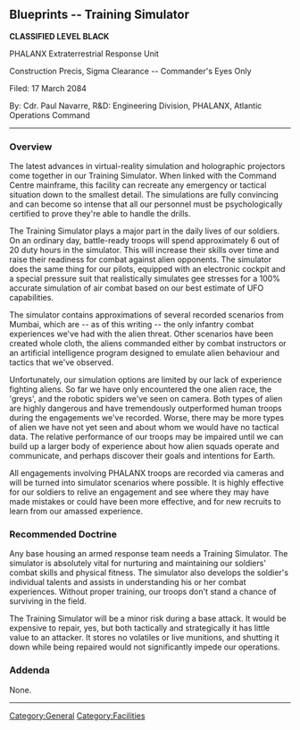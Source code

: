 ## Blueprints -- Training Simulator

**CLASSIFIED LEVEL BLACK**

PHALANX Extraterrestrial Response Unit

Construction Precis, Sigma Clearance -- Commander's Eyes Only

Filed: 17 March 2084

By: Cdr. Paul Navarre, R&D: Engineering Division, PHALANX, Atlantic
Operations Command

------------------------------------------------------------------------

### Overview

The latest advances in virtual-reality simulation and holographic
projectors come together in our Training Simulator. When linked with the
Command Centre mainframe, this facility can recreate any emergency or
tactical situation down to the smallest detail. The simulations are
fully convincing and can become so intense that all our personnel must
be psychologically certified to prove they're able to handle the drills.

The Training Simulator plays a major part in the daily lives of our
soldiers. On an ordinary day, battle-ready troops will spend
approximately 6 out of 20 duty hours in the simulator. This will
increase their skills over time and raise their readiness for combat
against alien opponents. The simulator does the same thing for our
pilots, equipped with an electronic cockpit and a special pressure suit
that realistically simulates gee stresses for a 100% accurate simulation
of air combat based on our best estimate of UFO capabilities.

The simulator contains approximations of several recorded scenarios from
Mumbai, which are -- as of this writing -- the only infantry combat
experiences we've had with the alien threat. Other scenarios have been
created whole cloth, the aliens commanded either by combat instructors
or an artificial intelligence program designed to emulate alien
behaviour and tactics that we've observed.

Unfortunately, our simulation options are limited by our lack of
experience fighting aliens. So far we have only encountered the one
alien race, the 'greys', and the robotic spiders we've seen on camera.
Both types of alien are highly dangerous and have tremendously
outperformed human troops during the engagements we've recorded. Worse,
there may be more types of alien we have not yet seen and about whom we
would have no tactical data. The relative performance of our troops may
be impaired until we can build up a larger body of experience about how
alien squads operate and communicate, and perhaps discover their goals
and intentions for Earth.

All engagements involving PHALANX troops are recorded via cameras and
will be turned into simulator scenarios where possible. It is highly
effective for our soldiers to relive an engagement and see where they
may have made mistakes or could have been more effective, and for new
recruits to learn from our amassed experience.

### Recommended Doctrine

Any base housing an armed response team needs a Training Simulator. The
simulator is absolutely vital for nurturing and maintaining our
soldiers' combat skills and physical fitness. The simulator also
develops the soldier's individual talents and assists in understanding
his or her combat experiences. Without proper training, our troops don't
stand a chance of surviving in the field.

The Training Simulator will be a minor risk during a base attack. It
would be expensive to repair, yes, but both tactically and strategically
it has little value to an attacker. It stores no volatiles or live
munitions, and shutting it down while being repaired would not
significantly impede our operations.

### Addenda

None.

------------------------------------------------------------------------

[Category:General](Category:General "wikilink")
[Category:Facilities](Category:Facilities "wikilink")